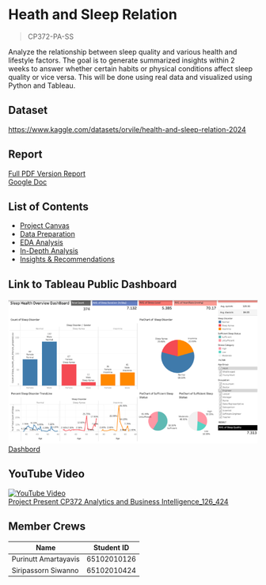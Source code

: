 # Heath and Sleep Relation

> CP372-PA-SS

Analyze the relationship between sleep quality and various health and lifestyle factors. The goal is to generate summarized insights within 2 weeks to answer whether certain habits or physical conditions affect sleep quality or vice versa. This will be done using real data and visualized using Python and Tableau.

## Dataset

https://www.kaggle.com/datasets/orvile/health-and-sleep-relation-2024

## Report
[Full PDF Version Report](./docs/Report.pdf) <br/>
[Google Doc](https://docs.google.com/document/d/1U_BT0k2L-0MuAd5GSJtzwkAKLzFMbxATIKzX5WZxMPI/edit?tab=t.6d6fxsh4klta#heading=h.7hkvddgk44s1)

## List of Contents

-   [Project Canvas](./docs/Canvas.md)
-   [Data Preparation](./src/Sleep_health_and_lifestyle.ipynb)
-   [EDA Analysis](./docs/EDA.md)
-   [In-Depth Analysis](./docs/indepthAnalysis.md)
-   [Insights & Recommendations](./docs/insightsAndRecommendations.md)

## Link to Tableau Public Dashboard

[![Dashboard](./assets/dashboard.png) <br/>Dashbord](https://public.tableau.com/app/profile/siripassorn.siwanno/viz/Sleep_health_and_lifestyle_DashBoard/FINALDB1SleepHealthOverview?publish=yes)

## YouTube Video

[![YouTube Video](https://img.youtube.com/vi/7_uNqSVH7dQ/0.jpg) <br/>Project Present CP372 Analytics and Business Intelligence_126_424](https://youtu.be/7_uNqSVH7dQ)

## Member Crews

| Name                 | Student ID  |
| -------------------- | ----------- |
| Purinutt Amartayavis | 65102010126 |
| Siripassorn Siwanno  | 65102010424 |
